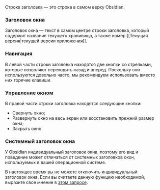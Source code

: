 Строка заголовка — это строка в самом верху Obsidian.

### Заголовок окна

Заголовок окна — текст в самом центре строки заголовка, который содержит название текущего хранилища, а также номер [[Текущая версия|текущей версии приложения]].

### Навигация

В левой части строки заголовка находятся две кнопки со стрелками, которые позволяют переходить назад и вперед. Поскольку они используются довольно часто, мы рекомендуем использовать вместо них горячие клавиши.

### Управление окном

В правой части строки заголовка находятся следующие кнопки:

- Свернуть окно;
- Развернуть окно на весь экран или восстановить прежний размер окна;
- Закрыть окно.

### Системный заголовок окна

У Obsidian индивидуальный заголовок окна, поэтому его вид и поведение может отличаться от системных заголовков окон, используемых в вашей операционной системе.

В настоящее время вы не можете отключить индивидуальный заголовок окна. Если вы считаете данную функцию необходимой, выразите свое мнение в [этом запросе](https://forum.obsidian.md/t/add-option-to-enable-disable-frameless-mode/6991).